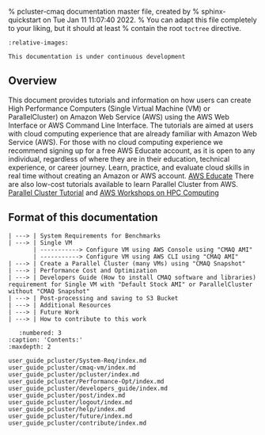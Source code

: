 % pcluster-cmaq documentation master file, created by
%   sphinx-quickstart on Tue Jan 11 11:07:40 2022.
%   You can adapt this file completely to your liking, but it should at least
%   contain the root `toctree` directive.

```{include} ../README.md
:relative-images:
```
```{warning}
This documentation is under continuous development
```

## Overview

This document provides tutorials and information on how users can create High Performance Computers (Single Virtual Machine (VM) or ParallelCluster) on Amazon Web Service (AWS) using the AWS Web Interface or AWS Command Line Interface. The tutorials are aimed at users with cloud computing experience that are already familiar with Amazon Web Service (AWS).  For those with no cloud computing experience we recommend signing up for a free AWS Educate account, as it is open to any individual, regardless of where they are in their education, technical experience, or career journey. Learn, practice, and evaluate cloud skills in real time without creating an Amazon or AWS account. <a href="https://aws.amazon.com/education/awseducate/">AWS Educate</a>
There are also low-cost tutorials available to learn Parallel Cluster from AWS. <a href="https://catalog.us-east-1.prod.workshops.aws/workshops/6735ed89-c2de-4180-904c-40ac9fba7419/en-US/intro">Parallel Cluster Tutorial</a> and <a href="https://workshops.aws/categories/HPC">AWS Workshops on HPC Computing</a>

 

## Format of this documentation

```
| ---> | System Requirements for Benchmarks
| ---> | Single VM
       | -----------> Configure VM using AWS Console using "CMAQ AMI"
       | -----------> Configure VM using AWS CLI using "CMAQ AMI"
| ---> | Create a Parallel Cluster (many VMs) using "CMAQ Snapshot"
| ---> | Performance Cost and Optimization
| ---> | Developers Guide (How to install CMAQ software and libraries) 
requirement for Single VM with "Default Stock AMI" or ParallelCluster without "CMAQ Snapshot"
| ---> | Post-processing and saving to S3 Bucket
| ---> | Additional Resources
| ---> | Future Work
| ---> | How to contribute to this work

```

```{toctree}
   :numbered: 3
:caption: 'Contents:'
:maxdepth: 2

user_guide_pcluster/System-Req/index.md
user_guide_pcluster/cmaq-vm/index.md
user_guide_pcluster/pcluster/index.md
user_guide_pcluster/Performance-Opt/index.md
user_guide_pcluster/developers_guide/index.md
user_guide_pcluster/post/index.md
user_guide_pcluster/logout/index.md
user_guide_pcluster/help/index.md
user_guide_pcluster/future/index.md
user_guide_pcluster/contribute/index.md
```
